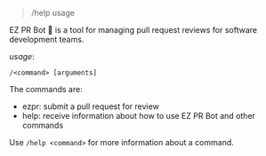 > /help usage

EZ PR Bot 🤖 is a tool for managing pull request reviews for software development teams.

*usage*: 

`/<command> [arguments]`

The commands are:
- ezpr:    submit a pull request for review
- help:    receive information about how to use EZ PR Bot and other commands

Use `/help <command>` for more information about a command.
